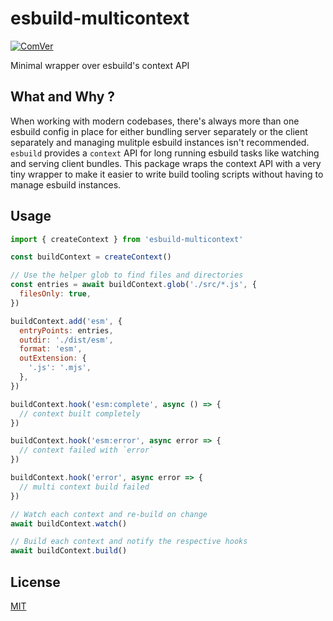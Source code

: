# esbuild-multicontext

[![ComVer](https://img.shields.io/badge/ComVer-compliant-brightgreen.svg?&display_name=tag&style=flat&colorA=181819&colorB=181819)](https://github.com/barelyhuman/esbuild-multicontext)

Minimal wrapper over esbuild's context API

## What and Why ?

When working with modern codebases, there's always more than one esbuild config
in place for either bundling server separately or the client separately and
managing mulitple esbuild instances isn't recommended. `esbuild` provides a
`context` API for long running esbuild tasks like watching and serving client
bundles. This package wraps the context API with a very tiny wrapper to make it
easier to write build tooling scripts without having to manage esbuild
instances.

## Usage

```js
import { createContext } from 'esbuild-multicontext'

const buildContext = createContext()

// Use the helper glob to find files and directories
const entries = await buildContext.glob('./src/*.js', {
  filesOnly: true,
})

buildContext.add('esm', {
  entryPoints: entries,
  outdir: './dist/esm',
  format: 'esm',
  outExtension: {
    '.js': '.mjs',
  },
})

buildContext.hook('esm:complete', async () => {
  // context built completely
})

buildContext.hook('esm:error', async error => {
  // context failed with `error`
})

buildContext.hook('error', async error => {
  // multi context build failed
})

// Watch each context and re-build on change
await buildContext.watch()

// Build each context and notify the respective hooks
await buildContext.build()
```

## License

[MIT](/LICENSE)
